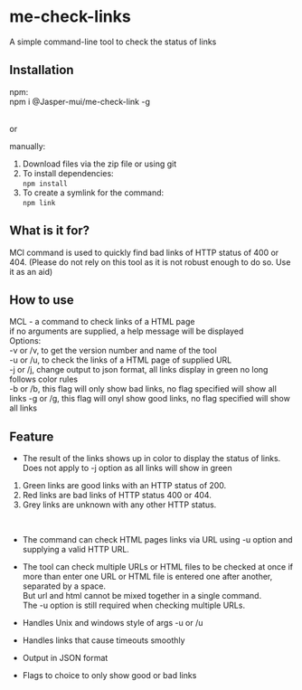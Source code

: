 # me-check-links
A simple command-line tool to check the status of links


<h2>Installation</h2>
npm: <br/>
npm i @Jasper-mui/me-check-link -g<br/>

<br/>or<br/>

manually:
1. Download files via the zip file or using git<br/>
2. To install dependencies:<br/>
   `npm install`<br/>  
3. To create a symlink for the command:<br/>
   `npm link`
   
<h2>What is it for?</h2>
MCl command is used to quickly find bad links of HTTP status of 400 or 404. (Please do not rely on this tool as it is not robust enough to do so. Use it as an aid) 

<h2>How to use</h2>
MCL - a command to check links of a HTML page<br/>
      if no arguments are supplied, a help message will be displayed<br/>
Options:<br/>
-v or /v,  to get the version number and name of the tool<br/> 
-u or /u,  to check the links of a HTML page of supplied URL<br/> 
-j or /j,  change output to json format, all links display in green no long follows color rules<br/> 
-b or /b,  this flag will only show bad links, no flag specified will show all links
-g or /g,  this flag will onyl show good links, no flag specified will show all links

<h2>Feature</h2>

* The result of the links shows up in color to display the status of links. Does not apply to -j option as all links will show in green<br/>  
1. Green links are good links with an HTTP status of 200.<br/> 
2. Red links are bad links of HTTP status 400 or 404.<br/> 
3. Grey links are unknown with any other HTTP status.<br/> 

<br/>

* The command can check HTML pages links via URL using -u option and supplying a valid HTTP URL.<br>

* The tool can check multiple URLs or HTML files to be checked at once if more than enter one URL or HTML file is entered one after another, separated by a space.<br/>
But url and html cannot be mixed together in a single command.<br/>
The -u option is still required when checking multiple URLs.<br/>

* Handles Unix and windows style of args -u or /u<br/>

* Handles links that cause timeouts smoothly

* Output in JSON format

* Flags to choice to only show good or bad links
